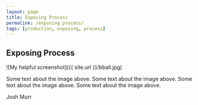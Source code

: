 ```yaml
---
layout: page
title: Exposing Process
permalink: /exposing_process/
tags: [production, exposing, process]
---
```


<h2>Exposing Process</h2>

![My helpful screenshot]({{ site.url }}/bball.jpg)

Some text about the image above. Some text about the image above. Some text about the image above. Some text about the image above. 

Josh Murr
